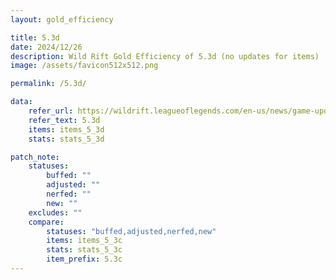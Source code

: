 ```yaml
---
layout: gold_efficiency

title: 5.3d
date: 2024/12/26
description: Wild Rift Gold Efficiency of 5.3d (no updates for items)
image: /assets/favicon512x512.png

permalink: /5.3d/

data:
    refer_url: https://wildrift.leagueoflegends.com/en-us/news/game-updates/wild-rift-patch-notes-5-3d/
    refer_text: 5.3d
    items: items_5_3d
    stats: stats_5_3d

patch_note:
    statuses:
        buffed: ""
        adjusted: ""
        nerfed: ""
        new: ""
    excludes: ""
    compare:
        statuses: "buffed,adjusted,nerfed,new"
        items: items_5_3c
        stats: stats_5_3c
        item_prefix: 5.3c
---
```

